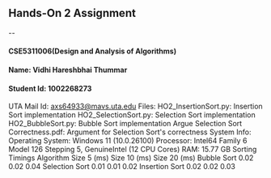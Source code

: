 ## Hands-On 2 Assignment
-- 
#### CSE5311006(Design and Analysis of Algorithms)

#### Name: Vidhi Hareshbhai Thummar
#### Student Id: 1002268273
UTA Mail Id: axs64933@mavs.uta.edu
Files:
HO2_InsertionSort.py: Insertion Sort implementation
HO2_SelectionSort.py: Selection Sort implementation
HO2_BubbleSort.py: Bubble Sort implementation
Argue Selection Sort Correctness.pdf: Argument for Selection Sort's correctness
System Info:
Operating System: Windows 11 (10.0.26100)
Processor: Intel64 Family 6 Model 126 Stepping 5, GenuineIntel (12 CPU Cores)
RAM: 15.77 GB
Sorting Timings
Algorithm	Size 5 (ms)	Size 10 (ms)	Size 20 (ms)
Bubble Sort	0.02	0.02	0.04
Selection Sort	0.01	0.01	0.02
Insertion Sort	0.02	0.02	0.03
